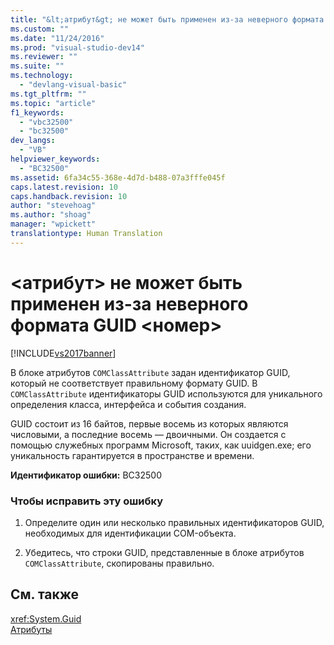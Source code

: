 ```yaml
---
title: "&lt;атрибут&gt; не может быть применен из-за неверного формата GUID &lt;номер&gt; | Microsoft Docs"
ms.custom: ""
ms.date: "11/24/2016"
ms.prod: "visual-studio-dev14"
ms.reviewer: ""
ms.suite: ""
ms.technology: 
  - "devlang-visual-basic"
ms.tgt_pltfrm: ""
ms.topic: "article"
f1_keywords: 
  - "vbc32500"
  - "bc32500"
dev_langs: 
  - "VB"
helpviewer_keywords: 
  - "BC32500"
ms.assetid: 6fa34c55-368e-4d7d-b488-07a3fffe045f
caps.latest.revision: 10
caps.handback.revision: 10
author: "stevehoag"
ms.author: "shoag"
manager: "wpickett"
translationtype: Human Translation
---
```

# &lt;атрибут&gt; не может быть применен из-за неверного формата GUID &lt;номер&gt;
[!INCLUDE[vs2017banner](../../../csharp/includes/vs2017banner.md)]

В блоке атрибутов `COMClassAttribute` задан идентификатор GUID, который не соответствует правильному формату GUID.  В `COMClassAttribute` идентификаторы GUID используются для уникального определения класса, интерфейса и события создания.  
  
 GUID состоит из 16 байтов, первые восемь из которых являются числовыми, а последние восемь — двоичными.  Он создается с помощью служебных программ Microsoft, таких, как uuidgen.exe; его уникальность гарантируется в пространстве и времени.  
  
 **Идентификатор ошибки:** BC32500  
  
### Чтобы исправить эту ошибку  
  
1.  Определите один или несколько правильных идентификаторов GUID, необходимых для идентификации COM\-объекта.  
  
2.  Убедитесь, что строки GUID, представленные в блоке атрибутов `COMClassAttribute`, скопированы правильно.  
  
## См. также  
 <xref:System.Guid>   
 [Атрибуты](../Topic/Attributes%20\(C%23%20and%20Visual%20Basic\).md)